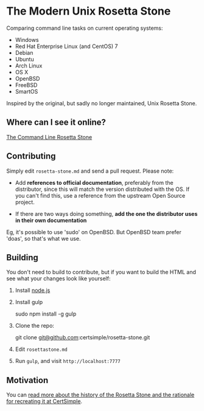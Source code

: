 # The Modern Unix Rosetta Stone

Comparing command line tasks on current operating systems:

- Windows
- Red Hat Enterprise Linux (and CentOS) 7
- Debian
- Ubuntu
- Arch Linux
- OS X
- OpenBSD
- FreeBSD
- SmartOS

Inspired by the original, but sadly no longer maintained, Unix Rosetta Stone.

## Where can I see it online?

[The Command Line Rosetta Stone](https://certsimple.com/rosetta-stone)

## Contributing

Simply edit `rosetta-stone.md` and send a pull request. Please note:

 - Add **references to official documentation**, preferably from the distributor, since this will match the version distributed with the OS. If you can't find this, use a reference from the upstream Open Source project.

 - If there are two ways doing something, **add the one the distributor uses in their own documentation**

Eg, it's possible to use 'sudo' on OpenBSD. But OpenBSD team prefer 'doas', so that's what we use.

## Building

You don't need to build to contribute, but if you want to build the HTML and see what your changes look like yourself:

1. Install [node.js](https://nodejs.org/)

2. Install gulp

	sudo npm install -g gulp

3. Clone the repo:

	git clone git@github.com:certsimple/rosetta-stone.git

3. Edit `rosettastone.md`

4. Run `gulp`, and visit `http://localhost:7777`

## Motivation

You can [read more about the history of the Rosetta Stone and the rationale for recreating it at CertSimple](https://certsimple.com/blog/recreating-unix-rosetta-stone).
